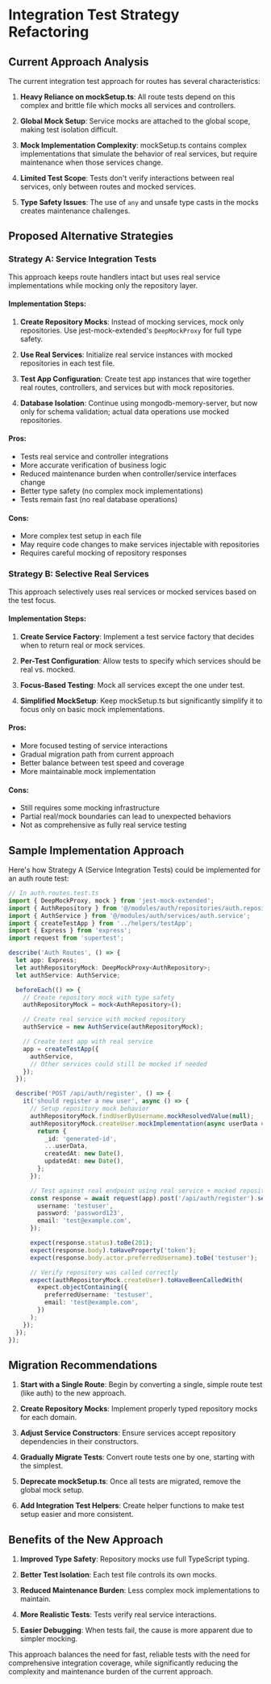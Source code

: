 # Integration Test Strategy Refactoring

## Current Approach Analysis

The current integration test approach for routes has several characteristics:

1. **Heavy Reliance on mockSetup.ts**: All route tests depend on this complex and brittle file which mocks all services and controllers.

2. **Global Mock Setup**: Service mocks are attached to the global scope, making test isolation difficult.

3. **Mock Implementation Complexity**: mockSetup.ts contains complex implementations that simulate the behavior of real services, but require maintenance when those services change.

4. **Limited Test Scope**: Tests don't verify interactions between real services, only between routes and mocked services.

5. **Type Safety Issues**: The use of `any` and unsafe type casts in the mocks creates maintenance challenges.

## Proposed Alternative Strategies

### Strategy A: Service Integration Tests

This approach keeps route handlers intact but uses real service implementations while mocking only the repository layer.

#### Implementation Steps:

1. **Create Repository Mocks**: Instead of mocking services, mock only repositories. Use jest-mock-extended's `DeepMockProxy` for full type safety.

2. **Use Real Services**: Initialize real service instances with mocked repositories in each test file.

3. **Test App Configuration**: Create test app instances that wire together real routes, controllers, and services but with mock repositories.

4. **Database Isolation**: Continue using mongodb-memory-server, but now only for schema validation; actual data operations use mocked repositories.

#### Pros:

- Tests real service and controller integrations
- More accurate verification of business logic
- Reduced maintenance burden when controller/service interfaces change
- Better type safety (no complex mock implementations)
- Tests remain fast (no real database operations)

#### Cons:

- More complex test setup in each file
- May require code changes to make services injectable with repositories
- Requires careful mocking of repository responses

### Strategy B: Selective Real Services

This approach selectively uses real services or mocked services based on the test focus.

#### Implementation Steps:

1. **Create Service Factory**: Implement a test service factory that decides when to return real or mock services.

2. **Per-Test Configuration**: Allow tests to specify which services should be real vs. mocked.

3. **Focus-Based Testing**: Mock all services except the one under test.

4. **Simplified MockSetup**: Keep mockSetup.ts but significantly simplify it to focus only on basic mock implementations.

#### Pros:

- More focused testing of service interactions
- Gradual migration path from current approach
- Better balance between test speed and coverage
- More maintainable mock implementation

#### Cons:

- Still requires some mocking infrastructure
- Partial real/mock boundaries can lead to unexpected behaviors
- Not as comprehensive as fully real service testing

## Sample Implementation Approach

Here's how Strategy A (Service Integration Tests) could be implemented for an auth route test:

```typescript
// In auth.routes.test.ts
import { DeepMockProxy, mock } from 'jest-mock-extended';
import { AuthRepository } from '@/modules/auth/repositories/auth.repository';
import { AuthService } from '@/modules/auth/services/auth.service';
import { createTestApp } from '../helpers/testApp';
import { Express } from 'express';
import request from 'supertest';

describe('Auth Routes', () => {
  let app: Express;
  let authRepositoryMock: DeepMockProxy<AuthRepository>;
  let authService: AuthService;

  beforeEach(() => {
    // Create repository mock with type safety
    authRepositoryMock = mock<AuthRepository>();

    // Create real service with mocked repository
    authService = new AuthService(authRepositoryMock);

    // Create test app with real service
    app = createTestApp({
      authService,
      // Other services could still be mocked if needed
    });
  });

  describe('POST /api/auth/register', () => {
    it('should register a new user', async () => {
      // Setup repository mock behavior
      authRepositoryMock.findUserByUsername.mockResolvedValue(null);
      authRepositoryMock.createUser.mockImplementation(async userData => {
        return {
          _id: 'generated-id',
          ...userData,
          createdAt: new Date(),
          updatedAt: new Date(),
        };
      });

      // Test against real endpoint using real service + mocked repository
      const response = await request(app).post('/api/auth/register').send({
        username: 'testuser',
        password: 'password123',
        email: 'test@example.com',
      });

      expect(response.status).toBe(201);
      expect(response.body).toHaveProperty('token');
      expect(response.body.actor.preferredUsername).toBe('testuser');

      // Verify repository was called correctly
      expect(authRepositoryMock.createUser).toHaveBeenCalledWith(
        expect.objectContaining({
          preferredUsername: 'testuser',
          email: 'test@example.com',
        })
      );
    });
  });
});
```

## Migration Recommendations

1. **Start with a Single Route**: Begin by converting a single, simple route test (like auth) to the new approach.

2. **Create Repository Mocks**: Implement properly typed repository mocks for each domain.

3. **Adjust Service Constructors**: Ensure services accept repository dependencies in their constructors.

4. **Gradually Migrate Tests**: Convert route tests one by one, starting with the simplest.

5. **Deprecate mockSetup.ts**: Once all tests are migrated, remove the global mock setup.

6. **Add Integration Test Helpers**: Create helper functions to make test setup easier and more consistent.

## Benefits of the New Approach

1. **Improved Type Safety**: Repository mocks use full TypeScript typing.

2. **Better Test Isolation**: Each test file controls its own mocks.

3. **Reduced Maintenance Burden**: Less complex mock implementations to maintain.

4. **More Realistic Tests**: Tests verify real service interactions.

5. **Easier Debugging**: When tests fail, the cause is more apparent due to simpler mocking.

This approach balances the need for fast, reliable tests with the need for comprehensive integration coverage, while significantly reducing the complexity and maintenance burden of the current approach.
